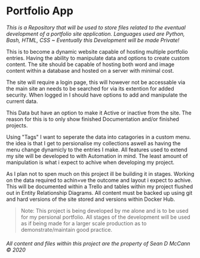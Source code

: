 # Portfolio App

*This is a Repository that will be used to store files related to the eventual development of a portfolio site application. Languages used are Python, Bash, HTML, CSS ~ Eventually this Development will be made Private!*


This is to become a dynamic website capable of hosting multiple portfolio entries. Having the ability to manipulate data and options to create custom content. The site should be capable of hosting both word and image content within a database and hosted on a server with minimal cost.

The site will require a login page, this will however not be accessable via the main site an needs to be searched for via its extention for added security. When logged in I should have options to add and manipulate the current data.

This Data but have an option to make it Active or inactive from the site. The reason for this is to only show finished Documentation and/or finished projects.

Using "Tags" I want to seperate the data into catagories in a custom menu. the idea is that I get to persionalise my collections aswell as having the menu change dynamicly to the entries I make. All features used to extend my site will be developed to with Automation in mind. The least amount of manipulation is what i expect to achive when developing my project.

As I plan not to spen much on this project ill be building it in stages. Working on the data required to achin=ve the outcome and layout i expect to achive. This will be documented within a Trello and tables within my project flushed out in Entity Relationship Diagrams. All content must be backed up using git and hard versions of the site stored and versions within Docker Hub. 

> Note: This project is being developed by me alone and is to be used for my persional portfolio. All stages of the development will be used as if being made for a larger scale production as to demonstrate/maintain good practice.

###### All content and files within this project are the property of Sean D McCann © 2020
